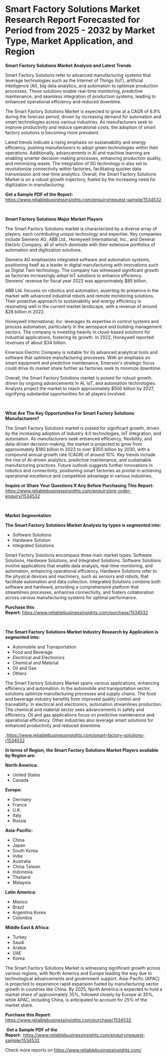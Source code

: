 <p><h1>Smart Factory Solutions Market Research Report Forecasted for Period from 2025 -  2032 by Market Type, Market Application, and Region</h1></p><p><strong>Smart Factory Solutions Market Analysis and Latest Trends</strong></p>
<p><p>Smart Factory Solutions refer to advanced manufacturing systems that leverage technologies such as the Internet of Things (IoT), artificial intelligence (AI), big data analytics, and automation to optimize production processes. These solutions enable real-time monitoring, predictive maintenance, and seamless integration of production systems, leading to enhanced operational efficiency and reduced downtime. </p><p>The Smart Factory Solutions Market is expected to grow at a CAGR of 6.9% during the forecast period, driven by increasing demand for automation and smart technologies across various industries. As manufacturers seek to improve productivity and reduce operational costs, the adoption of smart factory solutions is becoming more prevalent.  </p><p>Latest trends indicate a rising emphasis on sustainability and energy efficiency, pushing manufacturers to adopt green technologies within their operations. Additionally, advancements in AI and machine learning are enabling smarter decision-making processes, enhancing production quality, and minimizing waste. The integration of 5G technology is also set to revolutionize connectivity within factories, facilitating quicker data transmission and real-time analytics. Overall, the Smart Factory Solutions Market is on a robust growth trajectory, fueled by the increasing need for digitization in manufacturing.</p></p>
<p><strong>Get a Sample PDF of the Report:&nbsp;</strong> <a href="https://www.reliablebusinessinsights.com/enquiry/request-sample/1534532?utm_campaign=3101&utm_medium=2&utm_source=Github&utm_content=ia&utm_term=09032025&utm_id=smart-factory-solutions">https://www.reliablebusinessinsights.com/enquiry/request-sample/1534532</a></p>
<p>&nbsp;</p>
<p><strong>Smart Factory Solutions Major Market Players</strong></p>
<p><p>The Smart Factory Solutions market is characterized by a diverse array of players, each contributing unique technology and expertise. Key companies include Siemens AG, ABB Ltd., Honeywell International, Inc., and General Electric Company, all of which dominate with their extensive portfolios of automation and digitization solutions.</p><p>Siemens AG emphasizes integrated software and automation systems, positioning itself as a leader in digital manufacturing with innovations such as Digital Twin technology. The company has witnessed significant growth as factories increasingly adopt IoT solutions to enhance efficiency. Siemens' revenue for fiscal year 2022 was approximately $85 billion.</p><p>ABB Ltd. focuses on robotics and automation, asserting its presence in the market with advanced industrial robots and remote monitoring solutions. Their proactive approach to sustainability and energy efficiency is resonating well in the current market landscape, with a revenue of around $28 billion in 2022.</p><p>Honeywell International, Inc. leverages its expertise in control systems and process automation, particularly in the aerospace and building management sectors. The company is investing heavily in cloud-based solutions for industrial applications, fostering its growth. In 2022, Honeywell reported revenues of about $34 billion.</p><p>Emerson Electric Company is notable for its advanced analytical tools and software that optimize manufacturing processes. With an emphasis on smart equipment and predictive maintenance, Emerson's strategic focus could drive its market share further as factories seek to minimize downtime.</p><p>Overall, the Smart Factory Solutions market is poised for robust growth, driven by ongoing advancements in AI, IoT, and automation technologies. Analysts project the market to reach approximately $500 billion by 2027, signifying substantial opportunities for all players involved.</p></p>
<p>&nbsp;</p>
<p><strong>What Are The Key Opportunities For Smart Factory Solutions Manufacturers?</strong></p>
<p><p>The Smart Factory Solutions market is poised for significant growth, driven by the increasing adoption of Industry 4.0 technologies, IoT integration, and automation. As manufacturers seek enhanced efficiency, flexibility, and data-driven decision-making, the market is projected to grow from approximately $180 billion in 2023 to over $350 billion by 2030, with a compound annual growth rate (CAGR) of around 10%. Key trends include the rise of AI-driven analytics, predictive maintenance, and sustainable manufacturing practices. Future outlook suggests further innovations in robotics and connectivity, positioning smart factories as pivotal in achieving operational excellence and competitive advantage in various industries.</p></p>
<p><strong>Inquire or Share Your Questions If Any Before Purchasing This Report:</strong> <a href="https://www.reliablebusinessinsights.com/enquiry/pre-order-enquiry/1534532?utm_campaign=3101&utm_medium=2&utm_source=Github&utm_content=ia&utm_term=09032025&utm_id=smart-factory-solutions">https://www.reliablebusinessinsights.com/enquiry/pre-order-enquiry/1534532</a></p>
<p>&nbsp;</p>
<p><strong>Market Segmentation</strong></p>
<p><strong>The Smart Factory Solutions Market Analysis by types is segmented into:</strong></p>
<p><ul><li>Software Solutions</li><li>Hardware Solution</li><li>Integrated Solutions</li></ul></p>
<p><p>Smart Factory Solutions encompass three main market types: Software Solutions, Hardware Solutions, and Integrated Solutions. Software Solutions involve applications that enable data analysis, real-time monitoring, and automation, enhancing operational efficiency. Hardware Solutions refer to the physical devices and machinery, such as sensors and robots, that facilitate automation and data collection. Integrated Solutions combine both software and hardware, providing a comprehensive platform that streamlines processes, enhances connectivity, and fosters collaboration across various manufacturing systems for optimal performance.</p></p>
<p><strong>Purchase this Report:&nbsp;</strong><a href="https://www.reliablebusinessinsights.com/purchase/1534532?utm_campaign=3101&utm_medium=2&utm_source=Github&utm_content=ia&utm_term=09032025&utm_id=smart-factory-solutions">https://www.reliablebusinessinsights.com/purchase/1534532</a></p>
<p>&nbsp;</p>
<p><strong>The Smart Factory Solutions Market Industry Research by Application is segmented into:</strong></p>
<p><ul><li>Automobile and Transportation</li><li>Food and Beverage</li><li>Electrical and Electronics</li><li>Chemical and Material</li><li>Oil and Gas</li><li>Others</li></ul></p>
<p><p>The Smart Factory Solutions Market spans various applications, enhancing efficiency and automation. In the automobile and transportation sector, solutions optimize manufacturing processes and supply chains. The food and beverage industry benefits from improved quality control and traceability. In electrical and electronics, automation streamlines production. The chemical and material sector sees advancements in safety and efficiency. Oil and gas applications focus on predictive maintenance and operational efficiency. Other industries also leverage smart solutions for enhanced productivity and reduced downtime.</p></p>
<p><a href="https://www.reliablebusinessinsights.com/smart-factory-solutions-r1534532?utm_campaign=3101&utm_medium=2&utm_source=Github&utm_content=ia&utm_term=09032025&utm_id=smart-factory-solutions">&nbsp;https://www.reliablebusinessinsights.com/smart-factory-solutions-r1534532</a></p>
<p><strong>In terms of Region, the Smart Factory Solutions Market Players available by Region are:</strong></p>
<p>
    <p> <strong> North America: </strong>
        <ul>
            <li>United States</li>
            <li>Canada</li>
        </ul>
        </p> 
    <p> <strong> Europe: </strong>
        <ul>
            <li>Germany</li>
            <li>France</li>
            <li>U.K.</li>
            <li>Italy</li>
            <li>Russia</li>
        </ul>
        </p> 
    <p> <strong> Asia-Pacific: </strong>
        <ul>
            <li>China</li>
            <li>Japan</li>
            <li>South Korea</li>
            <li>India</li>
            <li>Australia</li>
            <li>China Taiwan</li>
            <li>Indonesia</li>
            <li>Thailand</li>
            <li>Malaysia</li>
        </ul>
        </p> 
    <p> <strong> Latin America: </strong>
        <ul>
            <li>Mexico</li>
            <li>Brazil</li>
            <li>Argentina Korea</li>
            <li>Colombia</li>
        </ul>
        </p> 
    <p> <strong> Middle East & Africa: </strong>
        <ul>
            <li>Turkey</li>
            <li>Saudi</li>
            <li>Arabia</li>
            <li>UAE</li>
            <li>Korea</li>
        </ul>
    </p>
    </p>
<p><p>The Smart Factory Solutions Market is witnessing significant growth across various regions, with North America and Europe leading the way due to technological advancements and government support. Asia-Pacific (APAC) is projected to experience rapid expansion fueled by manufacturing sector growth in countries like China. By 2025, North America is expected to hold a market share of approximately 35%, followed closely by Europe at 30%, while APAC, including China, is anticipated to account for 25% of the market share.</p></p>
<p><strong>Purchase this Report: </strong><a href="https://www.reliablebusinessinsights.com/purchase/1534532?utm_campaign=3101&utm_medium=2&utm_source=Github&utm_content=ia&utm_term=09032025&utm_id=smart-factory-solutions">https://www.reliablebusinessinsights.com/purchase/1534532</a></p>
<p>&nbsp;<strong>Get a Sample PDF of the Report:&nbsp;&nbsp;</strong><a href="https://www.reliablebusinessinsights.com/enquiry/request-sample/1534532?utm_campaign=3101&utm_medium=2&utm_source=Github&utm_content=ia&utm_term=09032025&utm_id=smart-factory-solutions">https://www.reliablebusinessinsights.com/enquiry/request-sample/1534532</a></p>
<p><strong></strong></p>
<p>Check more reports on <a href="https://www.reliablebusinessinsights.com/?utm_campaign=3101&utm_medium=2&utm_source=Github&utm_content=ia&utm_term=09032025&utm_id=smart-factory-solutions">https://www.reliablebusinessinsights.com/</a></p>